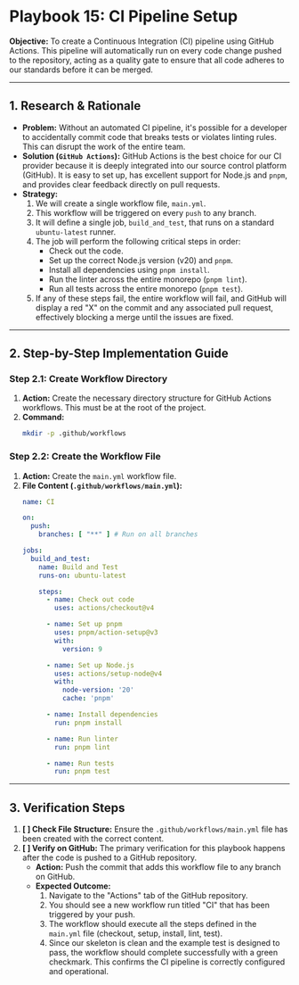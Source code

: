 # Playbook 15: CI Pipeline Setup

**Objective:** To create a Continuous Integration (CI) pipeline using GitHub Actions. This pipeline will automatically run on every code change pushed to the repository, acting as a quality gate to ensure that all code adheres to our standards before it can be merged.

---

## 1. Research & Rationale

-   **Problem:** Without an automated CI pipeline, it's possible for a developer to accidentally commit code that breaks tests or violates linting rules. This can disrupt the work of the entire team.
-   **Solution (`GitHub Actions`):** GitHub Actions is the best choice for our CI provider because it is deeply integrated into our source control platform (GitHub). It is easy to set up, has excellent support for Node.js and `pnpm`, and provides clear feedback directly on pull requests.
-   **Strategy:**
    1.  We will create a single workflow file, `main.yml`.
    2.  This workflow will be triggered on every `push` to any branch.
    3.  It will define a single job, `build_and_test`, that runs on a standard `ubuntu-latest` runner.
    4.  The job will perform the following critical steps in order:
        -   Check out the code.
        -   Set up the correct Node.js version (v20) and `pnpm`.
        -   Install all dependencies using `pnpm install`.
        -   Run the linter across the entire monorepo (`pnpm lint`).
        -   Run all tests across the entire monorepo (`pnpm test`).
    5.  If any of these steps fail, the entire workflow will fail, and GitHub will display a red "X" on the commit and any associated pull request, effectively blocking a merge until the issues are fixed.

---

## 2. Step-by-Step Implementation Guide

### **Step 2.1: Create Workflow Directory**

1.  **Action:** Create the necessary directory structure for GitHub Actions workflows. This must be at the root of the project.
2.  **Command:**
    ```bash
    mkdir -p .github/workflows
    ```

### **Step 2.2: Create the Workflow File**

1.  **Action:** Create the `main.yml` workflow file.
2.  **File Content (`.github/workflows/main.yml`):**
    ```yaml
    name: CI

    on:
      push:
        branches: [ "**" ] # Run on all branches

    jobs:
      build_and_test:
        name: Build and Test
        runs-on: ubuntu-latest

        steps:
          - name: Check out code
            uses: actions/checkout@v4

          - name: Set up pnpm
            uses: pnpm/action-setup@v3
            with:
              version: 9

          - name: Set up Node.js
            uses: actions/setup-node@v4
            with:
              node-version: '20'
              cache: 'pnpm'

          - name: Install dependencies
            run: pnpm install

          - name: Run linter
            run: pnpm lint

          - name: Run tests
            run: pnpm test
    ```

---

## 3. Verification Steps

1.  **[ ] Check File Structure:** Ensure the `.github/workflows/main.yml` file has been created with the correct content.
2.  **[ ] Verify on GitHub:** The primary verification for this playbook happens after the code is pushed to a GitHub repository.
    *   **Action:** Push the commit that adds this workflow file to any branch on GitHub.
    *   **Expected Outcome:**
        1.  Navigate to the "Actions" tab of the GitHub repository.
        2.  You should see a new workflow run titled "CI" that has been triggered by your push.
        3.  The workflow should execute all the steps defined in the `main.yml` file (checkout, setup, install, lint, test).
        4.  Since our skeleton is clean and the example test is designed to pass, the workflow should complete successfully with a green checkmark. This confirms the CI pipeline is correctly configured and operational.